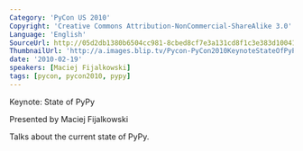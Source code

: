 ```yaml
---
Category: 'PyCon US 2010'
Copyright: 'Creative Commons Attribution-NonCommercial-ShareAlike 3.0'
Language: 'English'
SourceUrl: http://05d2db1380b6504cc981-8cbed8cf7e3a131cd8f1c3e383d10041.r93.cf2.rackcdn.com/pycon-us-2010/266_keynote-state-of-pypy.m4v
ThumbnailUrl: 'http://a.images.blip.tv/Pycon-PyCon2010KeynoteStateOfPyPy184-324.jpg'
date: '2010-02-19'
speakers: [Maciej Fijalkowski]
tags: [pycon, pycon2010, pypy]
---
```

Keynote: State of PyPy

  
Presented by Maciej Fijalkowski

  
Talks about the current state of PyPy.

